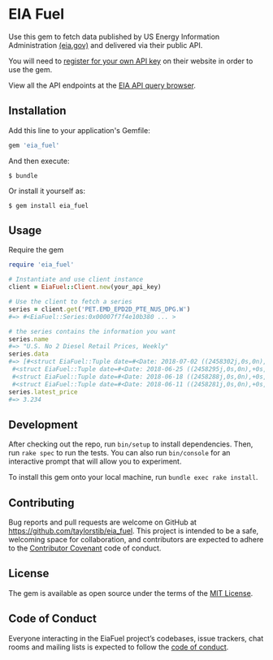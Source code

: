 # EIA Fuel

Use this gem to fetch data published by US Energy Information Administration [(eia.gov)](https://www.eia.gov/) and delivered via their public API.

You will need to [register for your own API key](https://www.eia.gov/opendata/register.php) on their website in order to use the gem.

View all the API endpoints at the [EIA API query browser](https://www.eia.gov/opendata/qb.php).

## Installation

Add this line to your application's Gemfile:

```ruby
gem 'eia_fuel'
```

And then execute:

    $ bundle

Or install it yourself as:

    $ gem install eia_fuel

## Usage

Require the gem
```ruby  
require 'eia_fuel'
```

```ruby
# Instantiate and use client instance
client = EiaFuel::Client.new(your_api_key)

# Use the client to fetch a series
series = client.get('PET.EMD_EPD2D_PTE_NUS_DPG.W')
#=> #<EiaFuel::Series:0x00007f7f4e10b380 ... >

# the series contains the information you want
series.name
#=> "U.S. No 2 Diesel Retail Prices, Weekly"
series.data
#=> [#<struct EiaFuel::Tuple date=#<Date: 2018-07-02 ((2458302j,0s,0n),+0s,2299161j)>, price=3.236>,
 #<struct EiaFuel::Tuple date=#<Date: 2018-06-25 ((2458295j,0s,0n),+0s,2299161j)>, price=3.216>,
 #<struct EiaFuel::Tuple date=#<Date: 2018-06-18 ((2458288j,0s,0n),+0s,2299161j)>, price=3.244>,
 #<struct EiaFuel::Tuple date=#<Date: 2018-06-11 ((2458281j,0s,0n),+0s,2299161j)>, price=3.266>...]
series.latest_price
#=> 3.234
```

## Development

After checking out the repo, run `bin/setup` to install dependencies. Then, run `rake spec` to run the tests. You can also run `bin/console` for an interactive prompt that will allow you to experiment.

To install this gem onto your local machine, run `bundle exec rake install`.

## Contributing

Bug reports and pull requests are welcome on GitHub at https://github.com/taylorstib/eia_fuel. This project is intended to be a safe, welcoming space for collaboration, and contributors are expected to adhere to the [Contributor Covenant](http://contributor-covenant.org) code of conduct.

## License

The gem is available as open source under the terms of the [MIT License](https://opensource.org/licenses/MIT).

## Code of Conduct

Everyone interacting in the EiaFuel project’s codebases, issue trackers, chat rooms and mailing lists is expected to follow the [code of conduct](https://github.com/[USERNAME]/eia_fuel/blob/master/CODE_OF_CONDUCT.md).
